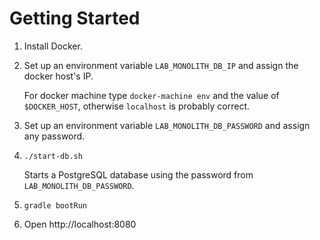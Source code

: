 # Getting Started

1. Install Docker.
2. Set up an environment variable `LAB_MONOLITH_DB_IP` and assign the docker host's IP.

   For docker machine type `docker-machine env` and the value of `$DOCKER_HOST`,
   otherwise `localhost` is probably correct.

3. Set up an environment variable `LAB_MONOLITH_DB_PASSWORD` and assign any password. 

4. `./start-db.sh`

   Starts a PostgreSQL database using the password from `LAB_MONOLITH_DB_PASSWORD`.

5. `gradle bootRun`
6. Open http://localhost:8080
